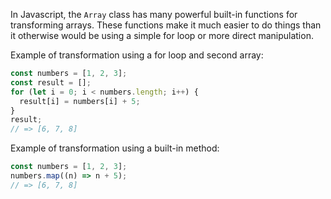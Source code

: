 In Javascript, the `Array` class has many powerful built-in functions for transforming arrays. These functions make it much easier to do things than it otherwise would be using a simple for loop or more direct manipulation.

Example of transformation using a for loop and second array:

```javascript
const numbers = [1, 2, 3];
const result = [];
for (let i = 0; i < numbers.length; i++) {
  result[i] = numbers[i] + 5;
}
result;
// => [6, 7, 8]
```

Example of transformation using a built-in method:

```javascript
const numbers = [1, 2, 3];
numbers.map((n) => n + 5);
// => [6, 7, 8]
```
